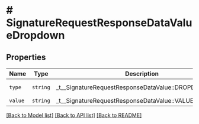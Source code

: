 # # SignatureRequestResponseDataValueDropdown



## Properties

Name | Type | Description | Notes
------------ | ------------- | ------------- | -------------
| `type` | ```string``` |  _t__SignatureRequestResponseDataValue::DROPDOWN_TYPE  |  [default to 'dropdown'] |
| `value` | ```string``` |  _t__SignatureRequestResponseDataValue::VALUE  |  |

[[Back to Model list]](../../README.md#models) [[Back to API list]](../../README.md#endpoints) [[Back to README]](../../README.md)
